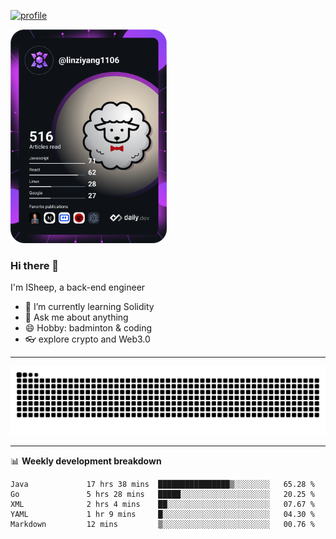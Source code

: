 [![profile](https://user-images.githubusercontent.com/54968314/208005045-e4b42f3b-833d-4242-bfcc-e764865553a2.svg)](https://www.calligrapher.ai/)

<a href="https://app.daily.dev/linziyang1106"><img src="/devcard.png" width="250" alt="ISheep's Dev Card"/></a>

### Hi there 🐏

I'm ISheep, a back-end engineer

- 🔭 I’m currently learning Solidity
- 💬 Ask me about anything
- 😄 Hobby: badminton & coding
- 👓 explore crypto and Web3.0

-------

![](https://raw.githubusercontent.com/ISheepp/ISheepp/output/github-contribution-grid-snake.svg)

-------

📊 **Weekly development breakdown**
<!--START_SECTION:waka-->

```text
Java             17 hrs 38 mins  ████████████████▒░░░░░░░░   65.28 %
Go               5 hrs 28 mins   █████░░░░░░░░░░░░░░░░░░░░   20.25 %
XML              2 hrs 4 mins    ██░░░░░░░░░░░░░░░░░░░░░░░   07.67 %
YAML             1 hr 9 mins     █░░░░░░░░░░░░░░░░░░░░░░░░   04.30 %
Markdown         12 mins         ▒░░░░░░░░░░░░░░░░░░░░░░░░   00.76 %
```

<!--END_SECTION:waka-->
